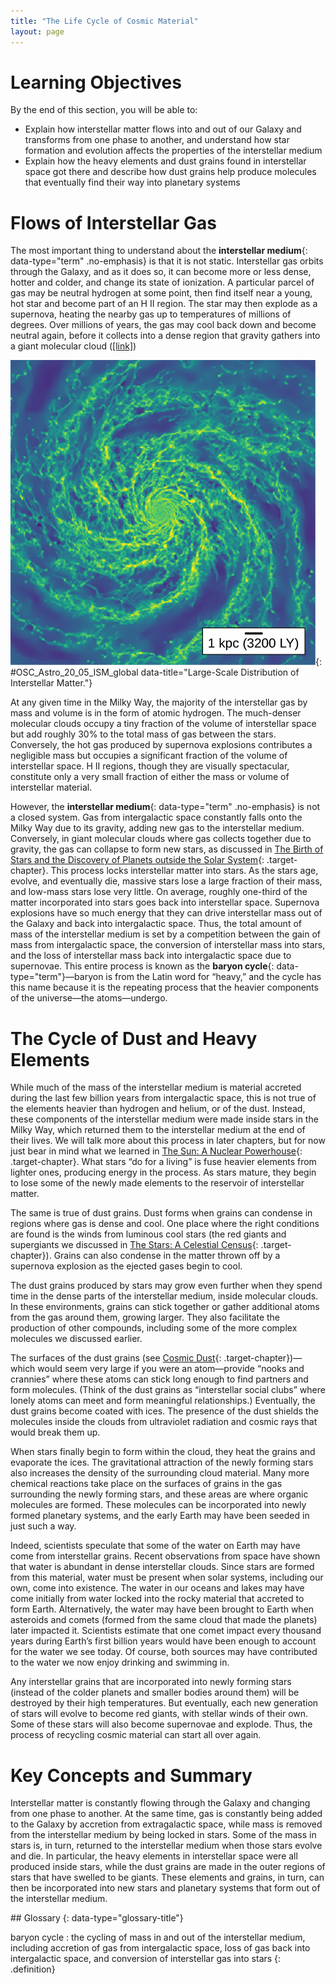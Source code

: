 ```yaml
---
title: "The Life Cycle of Cosmic Material"
layout: page
---
```



# Learning Objectives

By the end of this section, you will be able to:

* Explain how interstellar matter flows into and out of our Galaxy and transforms from one phase to another, and understand how star formation and evolution affects the properties of the interstellar medium
* Explain how the heavy elements and dust grains found in interstellar space got there and describe how dust grains help produce molecules that eventually find their way into planetary systems

# Flows of Interstellar Gas

The most important thing to understand about the **interstellar medium**{: data-type="term" .no-emphasis} is that it is not static. Interstellar gas orbits through the Galaxy, and as it does so, it can become more or less dense, hotter and colder, and change its state of ionization. A particular parcel of gas may be neutral hydrogen at some point, then find itself near a young, hot star and become part of an H II region. The star may then explode as a supernova, heating the nearby gas up to temperatures of millions of degrees. Over millions of years, the gas may cool back down and become neutral again, before it collects into a dense region that gravity gathers into a giant molecular cloud ([\[link\]](#OSC_Astro_20_05_ISM_global))

 ![Computer Rendering of the Large-Scale Distribution of Interstellar Matter in the Milky Way. In this image, the Milky Way is seen from above and resembles the spiral shape of a strong hurricane. However, instead of water vapor, the arms of our galaxy consist of neutral hydrogen and molecular clouds, interspersed with gaps and open areas due to supernova explosions.](../resources/OSC_Astro_20_05_ISM_global.jpg "This image is from a computer simulation of the Milky Way Galaxy&#x2019;s interstellar medium as a whole. The majority of gas, visible in greenish colors, is neutral hydrogen. In the densest regions in the spiral arms, shown in yellow, the gas is collected into giant molecular clouds. Low-density holes in the spiral arms, shown in blue, are the result of supernova explosions. (credit: modification of work by Mark Krumholz)"){: #OSC_Astro_20_05_ISM_global data-title="Large-Scale Distribution of Interstellar Matter."}

At any given time in the Milky Way, the majority of the interstellar gas by mass and volume is in the form of atomic hydrogen. The much-denser molecular clouds occupy a tiny fraction of the volume of interstellar space but add roughly 30% to the total mass of gas between the stars. Conversely, the hot gas produced by supernova explosions contributes a negligible mass but occupies a significant fraction of the volume of interstellar space. H II regions, though they are visually spectacular, constitute only a very small fraction of either the mass or volume of interstellar material.

However, the **interstellar medium**{: data-type="term" .no-emphasis} is not a closed system. Gas from intergalactic space constantly falls onto the Milky Way due to its gravity, adding new gas to the interstellar medium. Conversely, in giant molecular clouds where gas collects together due to gravity, the gas can collapse to form new stars, as discussed in [The Birth of Stars and the Discovery of Planets outside the Solar System](/m59915){: .target-chapter}. This process locks interstellar matter into stars. As the stars age, evolve, and eventually die, massive stars lose a large fraction of their mass, and low-mass stars lose very little. On average, roughly one-third of the matter incorporated into stars goes back into interstellar space. Supernova explosions have so much energy that they can drive interstellar mass out of the Galaxy and back into intergalactic space. Thus, the total amount of mass of the interstellar medium is set by a competition between the gain of mass from intergalactic space, the conversion of interstellar mass into stars, and the loss of interstellar mass back into intergalactic space due to supernovae. This entire process is known as the **baryon cycle**{: data-type="term"}—baryon is from the Latin word for “heavy,” and the cycle has this name because it is the repeating process that the heavier components of the universe—the atoms—undergo.

# The Cycle of Dust and Heavy Elements

While much of the mass of the interstellar medium is material accreted during the last few billion years from intergalactic space, this is not true of the elements heavier than hydrogen and helium, or of the dust. Instead, these components of the interstellar medium were made inside stars in the Milky Way, which returned them to the interstellar medium at the end of their lives. We will talk more about this process in later chapters, but for now just bear in mind what we learned in [The Sun: A Nuclear Powerhouse](/m59880){: .target-chapter}. What stars “do for a living” is fuse heavier elements from lighter ones, producing energy in the process. As stars mature, they begin to lose some of the newly made elements to the reservoir of interstellar matter.

The same is true of dust grains. Dust forms when grains can condense in regions where gas is dense and cool. One place where the right conditions are found is the winds from luminous cool stars (the red giants and supergiants we discussed in [The Stars: A Celestial Census](/m59897){: .target-chapter}). Grains can also condense in the matter thrown off by a supernova explosion as the ejected gases begin to cool.

The dust grains produced by stars may grow even further when they spend time in the dense parts of the interstellar medium, inside molecular clouds. In these environments, grains can stick together or gather additional atoms from the gas around them, growing larger. They also facilitate the production of other compounds, including some of the more complex molecules we discussed earlier.

The surfaces of the dust grains (see [Cosmic Dust](/m59911){: .target-chapter})—which would seem very large if you were an atom—provide “nooks and crannies” where these atoms can stick long enough to find partners and form molecules. (Think of the dust grains as “interstellar social clubs” where lonely atoms can meet and form meaningful relationships.) Eventually, the dust grains become coated with ices. The presence of the dust shields the molecules inside the clouds from ultraviolet radiation and cosmic rays that would break them up.

When stars finally begin to form within the cloud, they heat the grains and evaporate the ices. The gravitational attraction of the newly forming stars also increases the density of the surrounding cloud material. Many more chemical reactions take place on the surfaces of grains in the gas surrounding the newly forming stars, and these areas are where organic molecules are formed. These molecules can be incorporated into newly formed planetary systems, and the early Earth may have been seeded in just such a way.

Indeed, scientists speculate that some of the water on Earth may have come from interstellar grains. Recent observations from space have shown that water is abundant in dense interstellar clouds. Since stars are formed from this material, water must be present when solar systems, including our own, come into existence. The water in our oceans and lakes may have come initially from water locked into the rocky material that accreted to form Earth. Alternatively, the water may have been brought to Earth when asteroids and comets (formed from the same cloud that made the planets) later impacted it. Scientists estimate that one comet impact every thousand years during Earth’s first billion years would have been enough to account for the water we see today. Of course, both sources may have contributed to the water we now enjoy drinking and swimming in.

Any interstellar grains that are incorporated into newly forming stars (instead of the colder planets and smaller bodies around them) will be destroyed by their high temperatures. But eventually, each new generation of stars will evolve to become red giants, with stellar winds of their own. Some of these stars will also become supernovae and explode. Thus, the process of recycling cosmic material can start all over again.

# Key Concepts and Summary

Interstellar matter is constantly flowing through the Galaxy and changing from one phase to another. At the same time, gas is constantly being added to the Galaxy by accretion from extragalactic space, while mass is removed from the interstellar medium by being locked in stars. Some of the mass in stars is, in turn, returned to the interstellar medium when those stars evolve and die. In particular, the heavy elements in interstellar space were all produced inside stars, while the dust grains are made in the outer regions of stars that have swelled to be giants. These elements and grains, in turn, can then be incorporated into new stars and planetary systems that form out of the interstellar medium.

<div data-type="glossary" markdown="1">
## Glossary
{: data-type="glossary-title"}

baryon cycle
: the cycling of mass in and out of the interstellar medium, including accretion of gas from intergalactic space, loss of gas back into intergalactic space, and conversion of interstellar gas into stars
{: .definition}

</div>

